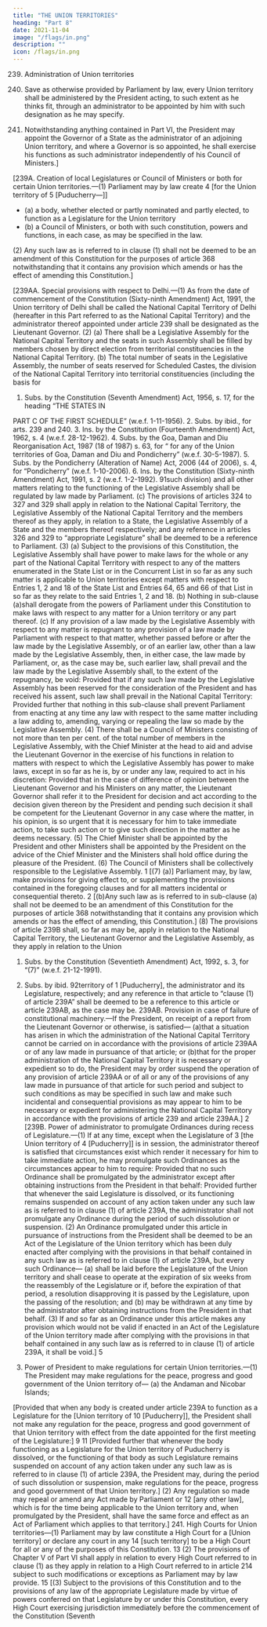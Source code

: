 ```yaml
---
title: "THE UNION TERRITORIES"
heading: "Part 8"
date: 2021-11-04
image: "/flags/in.png"
description: ""
icon: /flags/in.png
---
```




239. Administration of Union territories

1. Save as otherwise provided by Parliament by law, every Union territory shall be administered by the President acting, to such extent as he thinks fit, through an administrator to be appointed by him with such designation as he may specify.
2. Notwithstanding anything contained in Part VI, the President may appoint the Governor of a State
as the administrator of an adjoining Union territory, and where a Governor is so appointed, he shall exercise
his functions as such administrator independently of his Council of Ministers.]

[239A. Creation of local Legislatures or Council of Ministers or both for certain Union territories.—(1) Parliament may by law create 4 [for the Union territory of 5 [Puducherry—]]
- (a) a body, whether elected or partly nominated and partly elected, to function as a Legislature for
the Union territory
- (b) a Council of Ministers, or both with such constitution, powers and functions, in each case, as may be specified in the law.

(2) Any such law as is referred to in clause (1) shall not be deemed to be an amendment of this
Constitution for the purposes of article 368 notwithstanding that it contains any provision which amends or
has the effect of amending this Constitution.]

[239AA. Special provisions with respect to Delhi.—(1) As from the date of commencement of the
Constitution (Sixty-ninth Amendment) Act, 1991, the Union territory of Delhi shall be called the National
Capital Territory of Delhi (hereafter in this Part referred to as the National Capital Territory) and the
administrator thereof appointed under article 239 shall be designated as the Lieutenant Governor.
(2) (a) There shall be a Legislative Assembly for the National Capital Territory and the seats in such
Assembly shall be filled by members chosen by direct election from territorial constituencies in the National
Capital Territory.
(b) The total number of seats in the Legislative Assembly, the number of seats reserved for Scheduled
Castes, the division of the National Capital Territory into territorial constituencies (including the basis for
1. Subs. by the Constitution (Seventh Amendment) Act, 1956, s. 17, for the heading “THE STATES IN 

PART C OF THE FIRST SCHEDULE” (w.e.f. 1-11-1956).
2. Subs. by ibid., for arts. 239 and 240.
3. Ins. by the Constitution (Fourteenth Amendment) Act, 1962, s. 4 (w.e.f. 28-12-1962).
4. Subs. by the Goa, Daman and Diu Reorganisation Act, 1987 (18 of 1987) s. 63, for “ for any of the Union territories of Goa,
Daman and Diu and Pondicherry” (w.e.f. 30-5-1987).
5. Subs. by the Pondicherry (Alteration of Name) Act, 2006 (44 of 2006), s. 4, for “Pondicherry” (w.e.f. 1-10-2006).
6. Ins. by the Constitution (Sixty-ninth Amendment) Act, 1991, s. 2 (w.e.f. 1-2-1992).
91such division) and all other matters relating to the functioning of the Legislative Assembly shall be
regulated by law made by Parliament.
(c) The provisions of articles 324 to 327 and 329 shall apply in relation to the National Capital Territory,
the Legislative Assembly of the National Capital Territory and the members thereof as they apply, in
relation to a State, the Legislative Assembly of a State and the members thereof respectively; and any
reference in articles 326 and 329 to “appropriate Legislature” shall be deemed to be a reference to
Parliament.
(3) (a) Subject to the provisions of this Constitution, the Legislative Assembly shall have power to
make laws for the whole or any part of the National Capital Territory with respect to any of the matters
enumerated in the State List or in the Concurrent List in so far as any such matter is applicable to Union
territories except matters with respect to Entries 1, 2 and 18 of the State List and Entries 64, 65 and 66 of
that List in so far as they relate to the said Entries 1, 2 and 18.
(b) Nothing in sub-clause (a)shall derogate from the powers of Parliament under this Constitution to
make laws with respect to any matter for a Union territory or any part thereof.
(c) If any provision of a law made by the Legislative Assembly with respect to any matter is repugnant
to any provision of a law made by Parliament with respect to that matter, whether passed before or after the
law made by the Legislative Assembly, or of an earlier law, other than a law made by the Legislative
Assembly, then, in either case, the law made by Parliament, or, as the case may be, such earlier law, shall
prevail and the law made by the Legislative Assembly shall, to the extent of the repugnancy, be void:
Provided that if any such law made by the Legislative Assembly has been reserved for the consideration
of the President and has received his assent, such law shall prevail in the National Capital Territory:
Provided further that nothing in this sub-clause shall prevent Parliament from enacting at any time any
law with respect to the same matter including a law adding to, amending, varying or repealing the law so
made by the Legislative Assembly.
(4) There shall be a Council of Ministers consisting of not more than ten per cent. of the total number
of members in the Legislative Assembly, with the Chief Minister at the head to aid and advise the Lieutenant
Governor in the exercise of his functions in relation to matters with respect to which the Legislative
Assembly has power to make laws, except in so far as he is, by or under any law, required to act in his
discretion:
Provided that in the case of difference of opinion between the Lieutenant Governor and his Ministers
on any matter, the Lieutenant Governor shall refer it to the President for decision and act according to the
decision given thereon by the President and pending such decision it shall be competent for the Lieutenant
Governor in any case where the matter, in his opinion, is so urgent that it is necessary for him to take
immediate action, to take such action or to give such direction in the matter as he deems necessary.
(5) The Chief Minister shall be appointed by the President and other Ministers shall be appointed by
the President on the advice of the Chief Minister and the Ministers shall hold office during the pleasure of
the President.
(6) The Council of Ministers shall be collectively responsible to the Legislative Assembly.
1
[(7) (a)] Parliament may, by law, make provisions for giving effect to, or supplementing the provisions
contained in the foregoing clauses and for all matters incidental or consequential thereto.
2
[(b)Any such law as is referred to in sub-clause (a) shall not be deemed to be an amendment of this
Constitution for the purposes of article 368 notwithstanding that it contains any provision which amends or
has the effect of amending, this Constitution.]
(8) The provisions of article 239B shall, so far as may be, apply in relation to the National Capital
Territory, the Lieutenant Governor and the Legislative Assembly, as they apply in relation to the Union
1. Subs. by the Constitution (Seventieth Amendment) Act, 1992, s. 3, for “(7)” (w.e.f. 21-12-1991).
2. Subs. by ibid.
92territory of 1 [Puducherry], the administrator and its Legislature, respectively; and any reference in that
article to “clause (1) of article 239A” shall be deemed to be a reference to this article or article 239AB, as
the case may be.
239AB. Provision in case of failure of constitutional machinery.—If the President, on receipt of a
report from the Lieutenant Governor or otherwise, is satisfied—
(a)that a situation has arisen in which the administration of the National Capital Territory cannot
be carried on in accordance with the provisions of article 239AA or of any law made in pursuance of
that article; or
(b)that for the proper administration of the National Capital Territory it is necessary or expedient
so to do,
the President may by order suspend the operation of any provision of article 239AA or of all or any of the
provisions of any law made in pursuance of that article for such period and subject to such conditions as
may be specified in such law and make such incidental and consequential provisions as may appear to him
to be necessary or expedient for administering the National Capital Territory in accordance with the
provisions of article 239 and article 239AA.]
2
[239B. Power of administrator to promulgate Ordinances during recess of Legislature.—(1) If at
any time, except when the Legislature of 3 [the Union territory of 4 [Puducherry]] is in session, the
administrator thereof is satisfied that circumstances exist which render it necessary for him to take
immediate action, he may promulgate such Ordinances as the circumstances appear to him to require:
Provided that no such Ordinance shall be promulgated by the administrator except after obtaining
instructions from the President in that behalf:
Provided further that whenever the said Legislature is dissolved, or its functioning remains suspended
on account of any action taken under any such law as is referred to in clause (1) of article 239A, the
administrator shall not promulgate any Ordinance during the period of such dissolution or suspension.
(2) An Ordinance promulgated under this article in pursuance of instructions from the President shall
be deemed to be an Act of the Legislature of the Union territory which has been duly enacted after
complying with the provisions in that behalf contained in any such law as is referred to in clause (1) of
article 239A, but every such Ordinance—
(a) shall be laid before the Legislature of the Union territory and shall cease to operate at the
expiration of six weeks from the reassembly of the Legislature or if, before the expiration of that period,
a resolution disapproving it is passed by the Legislature, upon the passing of the resolution; and
(b) may be withdrawn at any time by the administrator after obtaining instructions from the
President in that behalf.
(3) If and so far as an Ordinance under this article makes any provision which would not be valid if
enacted in an Act of the Legislature of the Union territory made after complying with the provisions in that
behalf contained in any such law as is referred to in clause (1) of article 239A, it shall be void.]
5


240. Power of President to make regulations for certain Union territories.—(1) The President may
make regulations for the peace, progress and good government of the Union territory of—
(a) the Andaman and Nicobar Islands;
<!-- 1. Subs. by the Pondicherry (Alteration of Name) Act, 2006 (44 of 2006), s. 4, for “Pondicherry” (w.e.f. 1-10-2006).
2. Ins. by the Constitution (Twenty-seventh Amendment) Act, 1971, s. 3 (w.e.f. 30-12-1971).
3. Subs. by the Goa, Daman and Diu Reorganisation Act, 1987 (18 of 1987) s. 63, for “for any of the Union territory referred to in
clause (1) article 239A” (w.e.f. 30-5-1987).
4. Subs. by the Pondicherry (Alteration of Name) Act, 2006 (44 of 2006), s. 4, for “Pondicherry” (w.e.f. 1-10-2006).
5. Cl. (4) was ins. by the Constitution (Thirty-eighth Amendment) Act, 1978, s. 4 (retrospectively) and omitted by the Constitution
(Forty-fourth Amendment) Act, 1978, s. 32 (w.e.f. 20-6-1979).
931
[(b) Lakshadweep;]
2
[(c) Dadra and Nagar Haveli and Daman and Diu;]
3
[(d) ***;]
4
[(e) 5 [Puducherry];]
6
(f) ***
7
(g) ***
8 -->

[Provided that when any body is created under article 239A to function as a Legislature for the
[Union territory of 10 [Puducherry]], the President shall not make any regulation for the peace, progress
and good government of that Union territory with effect from the date appointed for the first meeting
of the Legislature:]
9
11
[Provided further that whenever the body functioning as a Legislature for the Union territory of
Puducherry is dissolved, or the functioning of that body as such Legislature remains suspended on
account of any action taken under any such law as is referred to in clause (1) of article 239A, the
President may, during the period of such dissolution or suspension, make regulations for the peace,
progress and good government of that Union territory.]
(2) Any regulation so made may repeal or amend any Act made by Parliament or 12 [any other law],
which is for the time being applicable to the Union territory and, when promulgated by the President, shall
have the same force and effect as an Act of Parliament which applies to that territory.]
241. High Courts for Union territories—(1) Parliament may by law constitute a High Court for a
[Union territory] or declare any court in any 14 [such territory] to be a High Court for all or any of the
purposes of this Constitution.
13
(2) The provisions of Chapter V of Part VI shall apply in relation to every High Court referred to in
clause (1) as they apply in relation to a High Court referred to in article 214 subject to such modifications
or exceptions as Parliament may by law provide.
15
[(3) Subject to the provisions of this Constitution and to the provisions of any law of the appropriate
Legislature made by virtue of powers conferred on that Legislature by or under this Constitution, every
High Court exercising jurisdiction immediately before the commencement of the Constitution (Seventh
<!-- 1. Subs. by the Laccadive, Minicoy and Amindivi Islands (Alteration of Name) Act, 1973 (34 of 1973), s. 4, for entry (b) (w.e.f.
1-11-1973).
2. Subs by the Dadra and Nagar Haveli and Daman and Diu (Merger of Union Territories) Act, 2019 (44 of 2019), (w.e.f. 19-12-
2019). Entry (C) was ins. by the (Tenth Amendment) Act, 1961, s. 3 (w.e.f. 11-8-1961).
3. Entry (d) omitted by the Dadra and Nagar Haveli and Daman and Diu (Merger of Union Territories) Act, 2019 (44 of 2019),
(w.e.f. 19-12-2019). Original entry (d) was ins. by the Constitution (Twelfth Amendment) Act, 1962, s. 3 (w.e.f. 20-12-1961)
and subs. by the Goa, Daman and Diu Reorganisation Act, 1987 (18 of 1987), s. 63, for entry (d) (w.e.f. 30-5-1987).
4. Ins. by the Constitution (fourteenth Amendment) Act, 1962, s. 5 and 7 (w.e.f. 16-8-1962).
5. Subs. by Pondicherry (Alteration of Name) Act, 2006 (44 of 2006) s. 4, for “Pondicherry” (w.e.f. 1-10-2006).
6. The entry (f) relating to Mizoram omitted by the State of Mizoram Act, 1986, (34 of 1986), s. 39 (w.e.f. 20-2-1987).
7. The entry (g) relating to Arunachal Pradesh omitted by the State of Arunachal Pradesh Act, 1986 (69 of 1986), s. 42 (w.e.f.
20-2-1987).
8. Ins. by the Constitution (Fourteenth Amendment) Act, 1962, s. 5 (w.e.f. 28-12-1962).
9. Subs. by the Constitution (Twenty-seventh Amendment) Act, 1971, s. 4, for “Union territory of Goa, Daman and Diu or
Pondicherry” (w.e.f. 15-2-1972).
10. Subs. by the Pondicherry (Alteration of Name) Act, 2006 (44 of 2006), s. 4, for “Pondicherry” (w.e.f. 1-10-2006).
11. Ins. by the Constitution (Twenty-seventh Amendment) Act, 1971, s. 4 (w.e.f. 15-2-1972).
12. Subs. by ibid., for “any existing law” (w.e.f. 15-2-1972).
13. Subs. by the Constitution (Seventh Amendment) Act, 1956, s. 29 and Sch., for “State specified in Part C of the First Schedule”
(w.e.f. 1-11-1956).
14. Subs. by ibid., for “such State”.
15. Subs. by ibid., for cls. (3) and (4).
94Amendment) Act, 1956, in relation to any Union territory shall continue to exercise such jurisdiction in
relation to that territory after such commencement.
(4) Nothing in this article derogates from the power of Parliament to extend or exclude the jurisdiction
of a High Court for a State to, or from, any Union territory or part thereof.]
242. [Coorg.].–Omitted by the Constitution (Seventh Amendment) Act, 1956, s. 29 and Sch. (w.e.f. 1-
11-1956). -->

